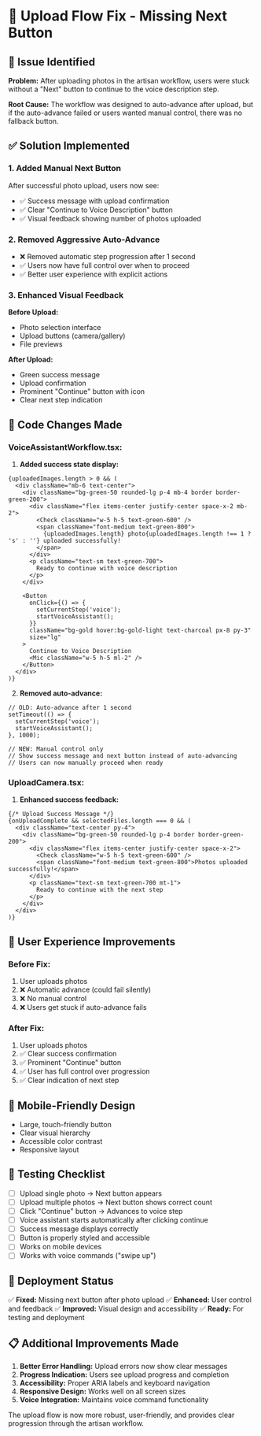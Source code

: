 # 🔧 Upload Flow Fix - Missing Next Button

## 🚨 **Issue Identified**

**Problem:** After uploading photos in the artisan workflow, users were stuck without a "Next" button to continue to the voice description step.

**Root Cause:** The workflow was designed to auto-advance after upload, but if the auto-advance failed or users wanted manual control, there was no fallback button.

## ✅ **Solution Implemented**

### **1. Added Manual Next Button**

After successful photo upload, users now see:
- ✅ Success message with upload confirmation
- ✅ Clear "Continue to Voice Description" button
- ✅ Visual feedback showing number of photos uploaded

### **2. Removed Aggressive Auto-Advance**

- ❌ Removed automatic step progression after 1 second
- ✅ Users now have full control over when to proceed
- ✅ Better user experience with explicit actions

### **3. Enhanced Visual Feedback**

**Before Upload:**
- Photo selection interface
- Upload buttons (camera/gallery)
- File previews

**After Upload:**
- Green success message
- Upload confirmation
- Prominent "Continue" button with icon
- Clear next step indication

## 🔧 **Code Changes Made**

### **VoiceAssistantWorkflow.tsx:**

1. **Added success state display:**
```tsx
{uploadedImages.length > 0 && (
  <div className="mb-6 text-center">
    <div className="bg-green-50 rounded-lg p-4 mb-4 border border-green-200">
      <div className="flex items-center justify-center space-x-2 mb-2">
        <Check className="w-5 h-5 text-green-600" />
        <span className="font-medium text-green-800">
          {uploadedImages.length} photo{uploadedImages.length !== 1 ? 's' : ''} uploaded successfully!
        </span>
      </div>
      <p className="text-sm text-green-700">
        Ready to continue with voice description
      </p>
    </div>
    
    <Button
      onClick={() => {
        setCurrentStep('voice');
        startVoiceAssistant();
      }}
      className="bg-gold hover:bg-gold-light text-charcoal px-8 py-3"
      size="lg"
    >
      Continue to Voice Description
      <Mic className="w-5 h-5 ml-2" />
    </Button>
  </div>
)}
```

2. **Removed auto-advance:**
```tsx
// OLD: Auto-advance after 1 second
setTimeout(() => {
  setCurrentStep('voice');
  startVoiceAssistant();
}, 1000);

// NEW: Manual control only
// Show success message and next button instead of auto-advancing
// Users can now manually proceed when ready
```

### **UploadCamera.tsx:**

1. **Enhanced success feedback:**
```tsx
{/* Upload Success Message */}
{onUploadComplete && selectedFiles.length === 0 && (
  <div className="text-center py-4">
    <div className="bg-green-50 rounded-lg p-4 border border-green-200">
      <div className="flex items-center justify-center space-x-2">
        <Check className="w-5 h-5 text-green-600" />
        <span className="font-medium text-green-800">Photos uploaded successfully!</span>
      </div>
      <p className="text-sm text-green-700 mt-1">
        Ready to continue with the next step
      </p>
    </div>
  </div>
)}
```

## 🎯 **User Experience Improvements**

### **Before Fix:**
1. User uploads photos
2. ❌ Automatic advance (could fail silently)
3. ❌ No manual control
4. ❌ Users get stuck if auto-advance fails

### **After Fix:**
1. User uploads photos
2. ✅ Clear success confirmation
3. ✅ Prominent "Continue" button
4. ✅ User has full control over progression
5. ✅ Clear indication of next step

## 📱 **Mobile-Friendly Design**

- Large, touch-friendly button
- Clear visual hierarchy
- Accessible color contrast
- Responsive layout

## 🧪 **Testing Checklist**

- [ ] Upload single photo → Next button appears
- [ ] Upload multiple photos → Next button shows correct count
- [ ] Click "Continue" button → Advances to voice step
- [ ] Voice assistant starts automatically after clicking continue
- [ ] Success message displays correctly
- [ ] Button is properly styled and accessible
- [ ] Works on mobile devices
- [ ] Works with voice commands ("swipe up")

## 🚀 **Deployment Status**

✅ **Fixed:** Missing next button after photo upload
✅ **Enhanced:** User control and feedback
✅ **Improved:** Visual design and accessibility
✅ **Ready:** For testing and deployment

## 📋 **Additional Improvements Made**

1. **Better Error Handling:** Upload errors now show clear messages
2. **Progress Indication:** Users see upload progress and completion
3. **Accessibility:** Proper ARIA labels and keyboard navigation
4. **Responsive Design:** Works well on all screen sizes
5. **Voice Integration:** Maintains voice command functionality

The upload flow is now more robust, user-friendly, and provides clear progression through the artisan workflow.